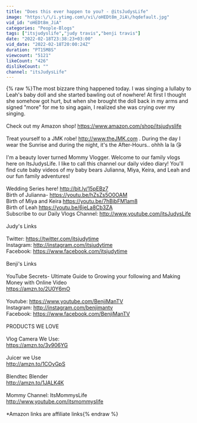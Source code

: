 ```yaml
---
title: "Does this ever happen to you? - @itsJudysLife"
image: "https:\/\/i.ytimg.com\/vi\/oHEDt8m_JiA\/hqdefault.jpg"
vid_id: "oHEDt8m_JiA"
categories: "People-Blogs"
tags: ["itsjudyslife","judy travis","benji travis"]
date: "2022-02-18T23:38:23+03:00"
vid_date: "2022-02-18T20:00:24Z"
duration: "PT15M8S"
viewcount: "5121"
likeCount: "426"
dislikeCount: ""
channel: "itsJudysLife"
---
```

{% raw %}The most bizzare thing happened today. I was singing a lullaby to Leah's baby doll and she started bawling out of nowhere! At first I thought she somehow got hurt, but when she brought the doll back in my arms and signed &quot;more&quot; for me to sing again, I realized she was crying over my singing.<br /><br />Check out my Amazon shop! <a rel="nofollow" target="blank" href="https://www.amazon.com/shop/itsjudyslife">https://www.amazon.com/shop/itsjudyslife</a><br /><br />Treat yourself to a JMK robe! <a rel="nofollow" target="blank" href="http://www.theJMK.com">http://www.theJMK.com</a> . During the day I wear the Sunrise and during the night, it's the After-Hours.. ohhh la la 😘<br /><br />I'm a beauty lover turned Mommy Vlogger. Welcome to our family vlogs here on ItsJudysLife. I like to call this channel our daily video diary! You'll find cute baby videos of my baby bears Julianna, Miya, Keira, and Leah and our fun family adventures!<br /><br />Wedding Series here! <a rel="nofollow" target="blank" href="http://bit.ly/15pEBz7">http://bit.ly/15pEBz7</a><br />Birth of Julianna- <a rel="nofollow" target="blank" href="https://youtu.be/hZsZs5O0OAM">https://youtu.be/hZsZs5O0OAM</a><br />Birth of Miya and Keira  <a rel="nofollow" target="blank" href="https://youtu.be/7hBibFM1am8">https://youtu.be/7hBibFM1am8</a><br />Birth of Leah <a rel="nofollow" target="blank" href="https://youtu.be/6jeLa8Cb3ZA">https://youtu.be/6jeLa8Cb3ZA</a><br />Subscribe to our Daily Vlogs Channel: <a rel="nofollow" target="blank" href="http://www.youtube.com/itsJudysLife">http://www.youtube.com/itsJudysLife</a><br /><br />Judy's Links<br /><br />Twitter: <a rel="nofollow" target="blank" href="https://twitter.com/itsjudytime">https://twitter.com/itsjudytime</a><br />Instagram: <a rel="nofollow" target="blank" href="http://instagram.com/itsjudytime">http://instagram.com/itsjudytime</a><br />Facebook: <a rel="nofollow" target="blank" href="https://www.facebook.com/itsjudytime">https://www.facebook.com/itsjudytime</a><br /><br />Benji's Links<br /><br />YouTube Secrets- Ultimate Guide to Growing your following and Making Money with Online Video<br /><a rel="nofollow" target="blank" href="https://amzn.to/2U0Y6mO">https://amzn.to/2U0Y6mO</a><br /><br />Youtube: <a rel="nofollow" target="blank" href="https://www.youtube.com/BenjiManTV">https://www.youtube.com/BenjiManTV</a><br />Instagram: <a rel="nofollow" target="blank" href="http://instagram.com/benjimantv">http://instagram.com/benjimantv</a><br />Facebook: <a rel="nofollow" target="blank" href="https://www.facebook.com/BenjiManTV">https://www.facebook.com/BenjiManTV</a><br /><br />PRODUCTS WE LOVE<br /><br />Vlog Camera We Use:<br /><a rel="nofollow" target="blank" href="https://amzn.to/3v906YG">https://amzn.to/3v906YG</a><br /><br />Juicer we Use<br /><a rel="nofollow" target="blank" href="http://amzn.to/1COyGpS">http://amzn.to/1COyGpS</a><br /><br />Blendtec Blender<br /><a rel="nofollow" target="blank" href="http://amzn.to/1JALK4K">http://amzn.to/1JALK4K</a><br /><br />Mommy Channel: ItsMommysLife<br /><a rel="nofollow" target="blank" href="http://www.youtube.com/itsmommyslife">http://www.youtube.com/itsmommyslife</a><br /><br />*Amazon links are affiliate links{% endraw %}
